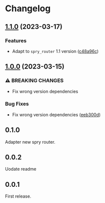 # Changelog

## [1.1.0](https://github.com/odroe/spry/compare/spry_fsrouter-v1.0.0...spry_fsrouter-v1.1.0) (2023-03-17)


### Features

* Adapt to `spry_router` 1.1 version ([c48a96c](https://github.com/odroe/spry/commit/c48a96c22846eb868f847f5ca9d97c7878b47e85))

## [1.0.0](https://github.com/odroe/spry/compare/spry_fsrouter-v0.1.0...spry_fsrouter-v1.0.0) (2023-03-15)


### ⚠ BREAKING CHANGES

* Fix wrong version dependencies

### Bug Fixes

* Fix wrong version dependencies ([eeb300d](https://github.com/odroe/spry/commit/eeb300d533ae363fb8f79fed1bd5eebe80edbb8e))

## 0.1.0

Adapter new spry router.

## 0.0.2

Uodate readme

## 0.0.1

First release.

